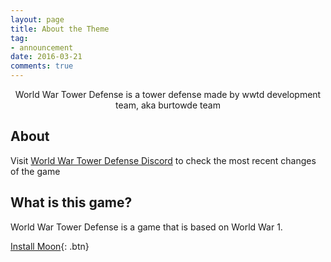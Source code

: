 ```yaml
---
layout: page
title: About the Theme
tag:
- announcement
date: 2016-03-21
comments: true
---
```

    
<center>World War Tower Defense is a tower defense made by wwtd development team, aka burtowde team</center>

## About

Visit [World War Tower Defense Discord](https://discord.gg/X7ccTCqwkY) to check the most recent changes of the game

## What is this game?

World War Tower Defense is a game that is based on World War 1. 
      
[Install Moon](https://open.kakao.com/o/g54v4LGe){: .btn}
